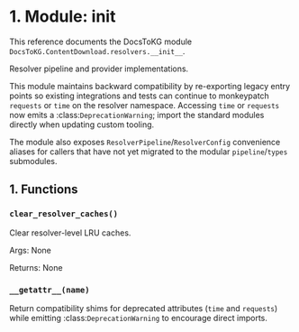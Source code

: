 # 1. Module: __init__

This reference documents the DocsToKG module ``DocsToKG.ContentDownload.resolvers.__init__``.

Resolver pipeline and provider implementations.

This module maintains backward compatibility by re-exporting legacy entry points
so existing integrations and tests can continue to monkeypatch ``requests`` or
``time`` on the resolver namespace. Accessing ``time`` or ``requests`` now emits
a :class:`DeprecationWarning`; import the standard modules directly when
updating custom tooling.

The module also exposes ``ResolverPipeline``/``ResolverConfig`` convenience
aliases for callers that have not yet migrated to the modular
``pipeline``/``types`` submodules.

## 1. Functions

### `clear_resolver_caches()`

Clear resolver-level LRU caches.

Args:
None

Returns:
None

### `__getattr__(name)`

Return compatibility shims for deprecated attributes (``time`` and
``requests``) while emitting :class:`DeprecationWarning` to encourage direct
imports.
